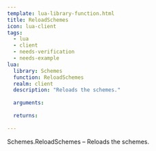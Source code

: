 ```yaml
---
template: lua-library-function.html
title: ReloadSchemes
icon: lua-client
tags:
  - lua
  - client
  - needs-verification
  - needs-example
lua:
  library: Schemes
  function: ReloadSchemes
  realm: client
  description: "Reloads the schemes."
  
  arguments:
  
  returns:
    
---
```


<div class="lua__search__keywords">
Schemes.ReloadSchemes &#x2013; Reloads the schemes.
</div>
